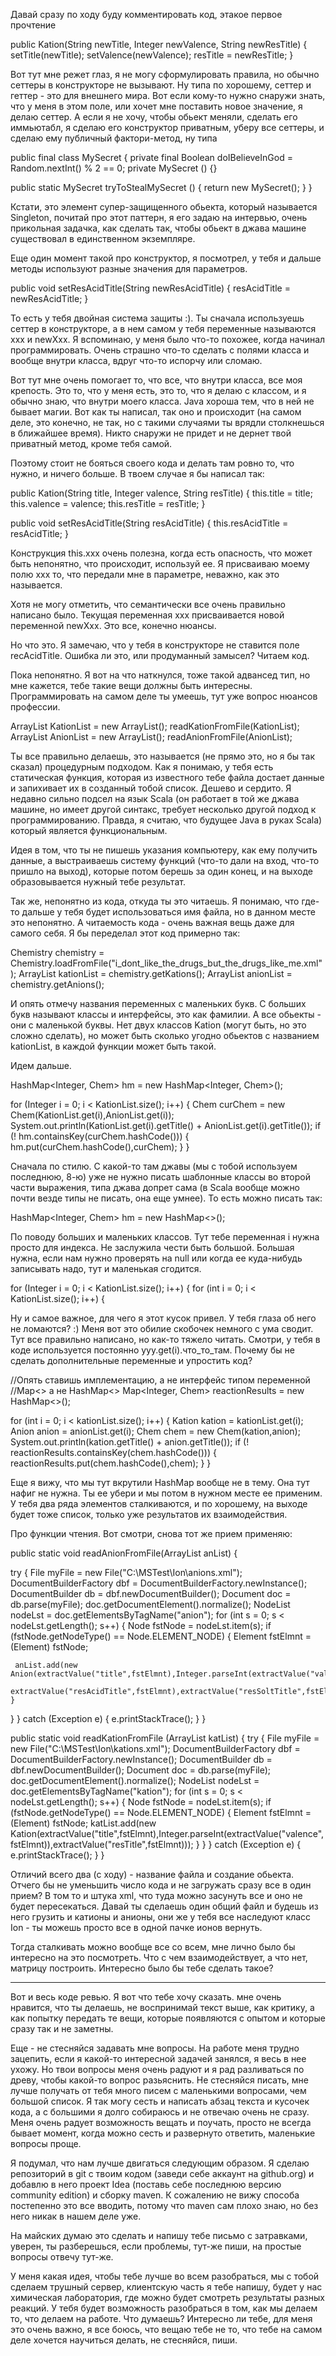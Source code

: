 Давай сразу по ходу буду комментировать код, этакое первое прочтение

public Kation(String newTitle, Integer newValence, String newResTitle) {
  setTitle(newTitle);
  setValence(newValence);
  resTitle = newResTitle;
}

Вот тут мне режет глаз, я не могу сформулировать правила, но обычно сеттеры в конструкторе не вызывают. Ну типа по хорошему, сеттер и геттер - это для внешнего мира. Вот если кому-то нужно снаружи знать, что у меня в этом поле, или хочет мне поставить новое значение, я делаю сеттер. А если я не хочу, чтобы обьект меняли, сделать его иммьютабл, я сделаю его конструктор приватным, уберу все сеттеры, и сделаю ему публичный фактори-метод, ну типа

public final class MySecret {
  private final Boolean doIBelieveInGod = Random.nextInt() % 2 == 0;
  private MySecret () {}

  public static MySecret tryToStealMySecret () {
    return new MySecret();
  }
} 

Кстати, это элемент супер-защищенного обьекта, который называется Singleton, почитай про этот паттерн, я его задаю на интервью, очень прикольная задачка, как сделать так, чтобы обьект в джава машине существовал в единственном экземпляре. 

Еще один момент такой про конструктор, я посмотрел, у тебя и дальше методы используют разные значения для параметров. 

public void setResAcidTitle(String newResAcidTitle) {
  resAcidTitle = newResAcidTitle;
}
 
То есть у тебя двойная система защиты :). Ты сначала используешь сеттер в конструкторе, а в нем самом у тебя переменные называются xxx и newXxx. Я вспоминаю, у меня было что-то похожее, когда начинал программировать. Очень страшно что-то сделать с полями класса и вообще внутри класса, вдруг что-то испорчу или сломаю. 

Вот тут мне очень помогает то, что все, что внутри класса, все моя крепость. Это то, что у меня есть, это то, что я делаю с классом, и я обычно знаю, что внутри моего класса. Java хороша тем, что в ней не бывает магии. Вот как ты написал, так оно и происходит (на самом деле, это конечно, не так, но с такими случаями ты врядли столкнешься в ближайшее время). Никто снаружи не придет и не дернет твой приватный метод, кроме тебя самой. 

Поэтому стоит не бояться своего кода и делать там ровно то, что нужно, и ничего больше. В твоем случае я бы написал так:

public Kation(String title, Integer valence, String resTitle) {
  this.title = title;
  this.valence = valence;
  this.resTitle = resTitle;
}

public void setResAcidTitle(String resAcidTitle) {
  this.resAcidTitle = resAcidTitle;
}

Конструкция this.xxx очень полезна, когда есть опасность, что может быть непонятно, что происходит, используй ее. Я присваиваю моему полю xxx то, что передали мне в параметре, неважно, как это называется. 

Хотя не могу отметить, что семантически все очень правильно написано было. Текущая переменная xxx присваивается новой переменной newXxx. Это все, конечно нюансы.

Но что это. Я замечаю, что у тебя в конструкторе не ставится поле recAcidTitle. Ошибка ли это, или продуманный замысел? Читаем код.

Пока непонятно. Я вот на что наткнулся, тоже такой адвансед тип, но мне кажется, тебе такие вещи должны быть интересны. Программировать на самом деле ты умеешь, тут уже вопрос нюансов профессии.

ArrayList<Kation> KationList = new ArrayList<Kation>();
readKationFromFile(KationList);
ArrayList<Anion> AnionList = new ArrayList<Anion>();
readAnionFromFile(AnionList);

Ты все правильно делаешь, это называется (не прямо это, но я бы так сказал) процедурным подходом. Как я понимаю, у тебя есть статическая функция, которая из известного тебе файла достает данные и запихивает их в созданный тобой список. Дешево и сердито. Я недавно сильно подсел на язык Scala (он работает в той же джава машине, но имеет другой синтакс, требует несколько другой подход к программированию. Правда, я считаю, что будущее Java в руках Scala) который является функциональным. 

Идея в том, что ты не пишешь указания компьютеру, как ему получить данные, а выстраиваешь систему функций (что-то дали на вход, что-то пришло на выход), которые потом берешь за один конец, и на выходе образовывается нужный тебе результат. 

Так же, непонятно из кода, откуда ты это читаешь. Я понимаю, что где-то дальше у тебя будет использоваться имя файла, но в данном месте это непонятно. А читаемость кода - очень важная вещь даже для самого себя. Я бы переделал этот код примерно так:

Chemistry chemistry = Chemistry.loadFromFile("i_dont_like_the_drugs_but_the_drugs_like_me.xml");
ArrayList<Kation> kationList = chemistry.getKations();
ArrayList<Anion> anionList = chemistry.getAnions();

И опять отмечу названия переменных с маленьких букв. С больших букв называют классы и интерфейсы, это как фамилии. А все обьекты - они с маленькой буквы. Нет двух классов Kation (могут быть, но это сложно сделать), но может быть сколько угодно обьектов с названием kationList, в каждой функции может быть такой.

Идем дальше. 

HashMap<Integer, Chem> hm = new HashMap<Integer, Chem>();
 
for (Integer i = 0; i < KationList.size(); i++) {
  Chem curChem = new Chem(KationList.get(i),AnionList.get(i));
  System.out.println(KationList.get(i).getTitle() + AnionList.get(i).getTitle());
  if (! hm.containsKey(curChem.hashCode())) {
    hm.put(curChem.hashCode(),curChem);
  }
}

Сначала по стилю. С какой-то там джавы (мы с тобой используем последнюю, 8-ю) уже не нужно писать шаблонные классы во второй части выражения, типа джава допрет сама (в Scala вообще можно почти везде типы не писать, она еще умнее). То есть можно писать так:

HashMap<Integer, Chem> hm = new HashMap<>();

По поводу больших и маленьких классов. Тут тебе переменная i нужна просто для индекса. Не заслужила чести быть большой. Большая нужна, если нам нужно проверять на null или когда ее куда-нибудь записывать надо, тут и маленькая сгодится.

for (Integer i = 0; i < KationList.size(); i++) {
for (int i = 0; i < KationList.size(); i++) {

Ну и самое важное, для чего я этот кусок привел. У тебя глаза об него не ломаются? :) Меня вот это обилие скобочек немного с ума сводит. Тут все правильно написано, но как-то тяжело читать. Смотри, у тебя в коде используется постоянно yyy.get(i).что_то_там. Почему бы не сделать дополнительные переменные и упростить код?

//Опять ставишь имплементацию, а не интерфейс типом переменной
//Map<> а не HashMap<>
Map<Integer, Chem> reactionResults = new HashMap<>();
 
for (int i = 0; i < kationList.size(); i++) {
  Kation kation = kationList.get(i);
  Anion anion = anionList.get(i);
  Chem chem = new Chem(kation,anion);
  System.out.println(kation.getTitle() + anion.getTitle());
  if (! reactionResults.containsKey(chem.hashCode())) {
    reactionResults.put(chem.hashCode(),chem);
  }
}

Еще я вижу, что мы тут вкрутили HashMap вообще не в тему. Она тут нафиг не нужна. Ты ее убери и мы потом в нужном месте ее применим. У тебя два ряда элементов сталкиваются, и по хорошему, на выходе будет тоже список, только уже результатов их взаимодействия.

Про функции чтения. Вот смотри, снова тот же прием применяю:

public static void readAnionFromFile(ArrayList<Anion> anList) {
 
  try {
   File myFile = new File("C:\\MSTest\\Ion\\anions.xml");
   DocumentBuilderFactory dbf = DocumentBuilderFactory.newInstance();
   DocumentBuilder db = dbf.newDocumentBuilder();
   Document doc = db.parse(myFile);
   doc.getDocumentElement().normalize();
   NodeList nodeLst = doc.getElementsByTagName("anion");
   for (int s = 0; s < nodeLst.getLength(); s++) {
    Node fstNode = nodeLst.item(s);
    if (fstNode.getNodeType() == Node.ELEMENT_NODE) {
     Element fstElmnt = (Element) fstNode;
 
     anList.add(new Anion(extractValue("title",fstElmnt),Integer.parseInt(extractValue("valence",fstElmnt)),
             extractValue("resAcidTitle",fstElmnt),extractValue("resSoltTitle",fstElmnt)));
    }
   }
  }
  catch (Exception e) {
   e.printStackTrace();
  }
}
 
public static void readKationFromFile (ArrayList<Kation> katList) {
               try {
   File myFile = new File("C:\\MSTest\\Ion\\kations.xml");
   DocumentBuilderFactory dbf = DocumentBuilderFactory.newInstance();
   DocumentBuilder db = dbf.newDocumentBuilder();
   Document doc = db.parse(myFile);
   doc.getDocumentElement().normalize();
   NodeList nodeLst = doc.getElementsByTagName("kation");
   for (int s = 0; s < nodeLst.getLength(); s++) {
    Node fstNode = nodeLst.item(s);
    if (fstNode.getNodeType() == Node.ELEMENT_NODE) {
    Element fstElmnt = (Element) fstNode;
    katList.add(new Kation(extractValue("title",fstElmnt),Integer.parseInt(extractValue("valence",fstElmnt)),extractValue("resTitle",fstElmnt)));
    }
   }
  }
  catch (Exception e) {
   e.printStackTrace();
  }
}


Отличий всего два (с ходу) - название файла и создание обьекта. Отчего бы не уменьшить число кода и не загружать сразу все в один прием? В том то и штука xml, что туда можно засунуть все и оно не будет пересекаться. Давай ты сделаешь один общий файл и будешь из него грузить и катионы и анионы, они же у тебя все наследуют класс Ion - ты можешь просто все в одной пачке ионов вернуть.

Тогда сталкивать можно вообще все со всем, мне лично было бы интересно на это посмотреть. Что с чем взаимодействует, а что нет, матрицу построить. Интересно было бы тебе сделать такое?


-------------

Вот и весь коде ревью. Я вот что тебе хочу сказать. мне очень нравится, что ты делаешь, не воспринимай текст выше, как критику, а как попытку передать те вещи, которые появляются с опытом и которые сразу так и не заметны.

Еще - не стесняйся задавать мне вопросы. На работе меня трудно зацепить, если я какой-то интересной задачей занялся, я весь в нее ухожу. Но твои вопросы меня очень радуют и я рад разливаться по древу, чтобы какой-то вопрос разьяснить. Не стесняйся писать, мне лучше получать от тебя много писем с маленькими вопросами, чем большой список. Я так могу сесть и написать абзац текста и кусочек кода, а с большими я долго собираюсь и не отвечаю очень не сразу. Меня очень радует возможность вещать и поучать, просто не всегда бывает момент, когда можно сесть и развернуто ответить, маленькие вопросы проще.

Я подумал, что нам лучше двигаться следующим образом. Я сделаю репозиторий в git c твоим кодом (заведи себе аккаунт на github.org) и добавлю в него проект Idea (поставь себе последнюю версию community edition) и сборку maven. К сожалению не вижу способа постепенно это все вводить, потому что maven сам плохо знаю, но без него никак в нашем деле уже. 

На майских думаю это сделать и напишу тебе письмо с затравками, уверен, ты разберешься, если проблемы, тут-же пиши, на простые вопросы отвечу тут-же.

У меня какая идея, чтобы тебе лучше во всем разобраться, мы с тобой сделаем трушный сервер, клиентскую часть я тебе напишу, будет у нас химическая лаборатория, где можно будет смотреть результаты разных реакций. У тебя будет возможность разобраться в том, как мы делаем то, что делаем на работе. Что думаешь? Интересно ли тебе, для меня это очень важно, я все боюсь, что вещаю тебе не то, что тебе на самом деле хочется научиться делать, не стесняйся, пиши.

 
